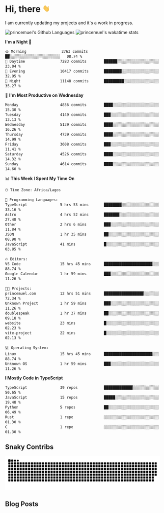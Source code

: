 # Hi, there <img src='/assets/wave.gif' alt='Just saying hello' width='24' height='24' />

<!--
**princemuel/princemuel** is a ✨ _special_ ✨ repository because its `README.md` (this file) appears on your GitHub profile.

Here are some ideas to get you started:

- 🔭 I’m currently working on ...
- 🌱 I’m currently learning ...
- 👯 I’m looking to collaborate on ...
- 🤔 I’m looking for help with ...
- 💬 Ask me about ...
- 📫 How to reach me: ...
- 😄 Pronouns: ...
- ⚡ Fun fact: ...
-->

I am currently updating my projects and it's a work in progress.

![princemuel's Github Languages](https://github-readme-stats.vercel.app/api/top-langs/?username=princemuel&text_color=586069&layout=compact&hide_border=true&title_color=0366d6&count_private=true&include_all_commits=true&theme=tokyonight&show_icons=true)
![princemuel's wakatime stats](https://github-readme-stats.vercel.app/api/wakatime?username=princemuel&text_color=586069&layout=compact&hide_border=true&title_color=0366d6&count_private=true&include_all_commits=true&theme=tokyonight&show_icons=true)

<!--START_SECTION:waka-->
**I'm a Night 🦉** 

```text
🌞 Morning                2763 commits        ██░░░░░░░░░░░░░░░░░░░░░░░   08.74 % 
🌆 Daytime                7283 commits        ██████░░░░░░░░░░░░░░░░░░░   23.04 % 
🌃 Evening                10417 commits       ████████░░░░░░░░░░░░░░░░░   32.95 % 
🌙 Night                  11148 commits       █████████░░░░░░░░░░░░░░░░   35.27 % 
```
📅 **I'm Most Productive on Wednesday** 

```text
Monday                   4836 commits        ████░░░░░░░░░░░░░░░░░░░░░   15.30 % 
Tuesday                  4149 commits        ███░░░░░░░░░░░░░░░░░░░░░░   13.13 % 
Wednesday                5139 commits        ████░░░░░░░░░░░░░░░░░░░░░   16.26 % 
Thursday                 4739 commits        ████░░░░░░░░░░░░░░░░░░░░░   14.99 % 
Friday                   3608 commits        ███░░░░░░░░░░░░░░░░░░░░░░   11.41 % 
Saturday                 4526 commits        ████░░░░░░░░░░░░░░░░░░░░░   14.32 % 
Sunday                   4614 commits        ████░░░░░░░░░░░░░░░░░░░░░   14.60 % 
```


📊 **This Week I Spent My Time On** 

```text
🕑︎ Time Zone: Africa/Lagos

💬 Programming Languages: 
TypeScript               5 hrs 53 mins       ████████░░░░░░░░░░░░░░░░░   33.16 % 
Astro                    4 hrs 52 mins       ███████░░░░░░░░░░░░░░░░░░   27.48 % 
Other                    2 hrs 6 mins        ███░░░░░░░░░░░░░░░░░░░░░░   11.84 % 
JSON                     1 hr 35 mins        ██░░░░░░░░░░░░░░░░░░░░░░░   08.98 % 
JavaScript               41 mins             █░░░░░░░░░░░░░░░░░░░░░░░░   03.85 % 

🔥 Editors: 
VS Code                  15 hrs 45 mins      ██████████████████████░░░   88.74 % 
Google Calendar          1 hr 59 mins        ███░░░░░░░░░░░░░░░░░░░░░░   11.26 % 

🐱‍💻 Projects: 
princemuel.com           12 hrs 51 mins      ██████████████████░░░░░░░   72.34 % 
Unknown Project          1 hr 59 mins        ███░░░░░░░░░░░░░░░░░░░░░░   11.26 % 
doublespeak              1 hr 37 mins        ██░░░░░░░░░░░░░░░░░░░░░░░   09.18 % 
website                  23 mins             █░░░░░░░░░░░░░░░░░░░░░░░░   02.23 % 
vite-project             22 mins             █░░░░░░░░░░░░░░░░░░░░░░░░   02.13 % 

💻 Operating System: 
Linux                    15 hrs 45 mins      ██████████████████████░░░   88.74 % 
Unknown OS               1 hr 59 mins        ███░░░░░░░░░░░░░░░░░░░░░░   11.26 % 
```

**I Mostly Code in TypeScript** 

```text
TypeScript               39 repos            █████████████░░░░░░░░░░░░   50.65 % 
JavaScript               15 repos            █████░░░░░░░░░░░░░░░░░░░░   19.48 % 
Python                   5 repos             ██░░░░░░░░░░░░░░░░░░░░░░░   06.49 % 
Rust                     1 repo              ░░░░░░░░░░░░░░░░░░░░░░░░░   01.30 % 
C                        1 repo              ░░░░░░░░░░░░░░░░░░░░░░░░░   01.30 % 
```




<!--END_SECTION:waka-->

## Snaky Contribs

<img src='/assets/github-snake-dark.svg' alt='Snaky Contributions' />

## Blog Posts

<!-- BLOG-POST-LIST:START -->
<!-- BLOG-POST-LIST:END -->
